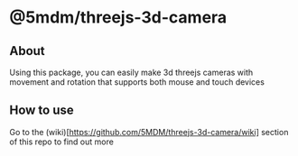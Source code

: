 # @5mdm/threejs-3d-camera
## About
Using this package, you can easily make 3d threejs cameras with movement and rotation that supports both mouse and touch devices

## How to use
Go to the (wiki)[https://github.com/5MDM/threejs-3d-camera/wiki] section of this repo to find out more
